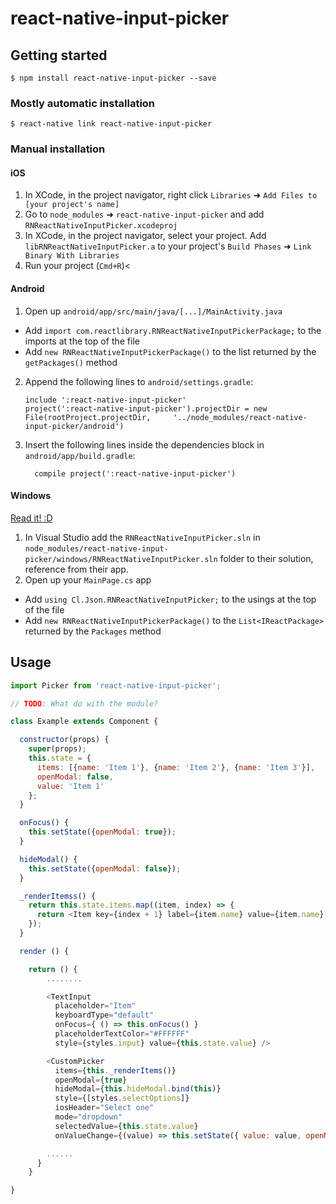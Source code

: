 
# react-native-input-picker

## Getting started

`$ npm install react-native-input-picker --save`

### Mostly automatic installation

`$ react-native link react-native-input-picker`

### Manual installation


#### iOS

1. In XCode, in the project navigator, right click `Libraries` ➜ `Add Files to [your project's name]`
2. Go to `node_modules` ➜ `react-native-input-picker` and add `RNReactNativeInputPicker.xcodeproj`
3. In XCode, in the project navigator, select your project. Add `libRNReactNativeInputPicker.a` to your project's `Build Phases` ➜ `Link Binary With Libraries`
4. Run your project (`Cmd+R`)<

#### Android

1. Open up `android/app/src/main/java/[...]/MainActivity.java`
  - Add `import com.reactlibrary.RNReactNativeInputPickerPackage;` to the imports at the top of the file
  - Add `new RNReactNativeInputPickerPackage()` to the list returned by the `getPackages()` method
2. Append the following lines to `android/settings.gradle`:
  	```
  	include ':react-native-input-picker'
  	project(':react-native-input-picker').projectDir = new File(rootProject.projectDir, 	'../node_modules/react-native-input-picker/android')
  	```
3. Insert the following lines inside the dependencies block in `android/app/build.gradle`:
  	```
      compile project(':react-native-input-picker')
  	```

#### Windows
[Read it! :D](https://github.com/ReactWindows/react-native)

1. In Visual Studio add the `RNReactNativeInputPicker.sln` in `node_modules/react-native-input-picker/windows/RNReactNativeInputPicker.sln` folder to their solution, reference from their app.
2. Open up your `MainPage.cs` app
  - Add `using Cl.Json.RNReactNativeInputPicker;` to the usings at the top of the file
  - Add `new RNReactNativeInputPickerPackage()` to the `List<IReactPackage>` returned by the `Packages` method


## Usage
```javascript
import Picker from 'react-native-input-picker';

// TODO: What do with the module?

class Example extends Component {

  constructor(props) {
    super(props);
    this.state = {
      items: [{name: 'Item 1'}, {name: 'Item 2'}, {name: 'Item 3'}],
      openModal: false,
      value: 'Item 1'
    };
  }

  onFocus() {
    this.setState({openModal: true});
  }

  hideModal() {
    this.setState({openModal: false});
  }

  _renderItemss() {
    return this.state.items.map((item, index) => {
      return <Item key={index + 1} label={item.name} value={item.name} />
    });
  }

  render () {

    return () {
        ........

        <TextInput
          placeholder="Item"
          keyboardType="default"
          onFocus={ () => this.onFocus() }
          placeholderTextColor="#FFFFFF"
          style={styles.input} value={this.state.value} />

        <CustomPicker
          items={this._renderItems()}
          openModal={true}
          hideModal={this.hideModal.bind(this)}
          style={[styles.selectOptions]}
          iosHeader="Select one"
          mode="dropdown"
          selectedValue={this.state.value}
          onValueChange={(value) => this.setState({ value: value, openModal: false })} />

        ......
      }
    }

}
```

